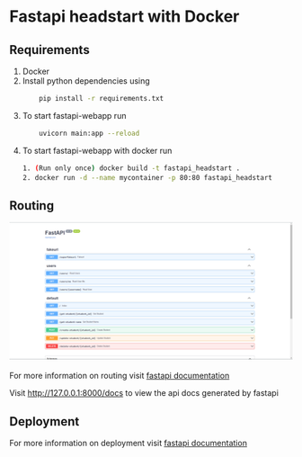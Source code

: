 # Fastapi headstart with Docker



## Requirements
1. Docker
2. Install python dependencies using 
    ```bash  
        pip install -r requirements.txt 
    ```
3. To start fastapi-webapp run
    ```bash  
        uvicorn main:app --reload 
    ```
4. To start fastapi-webapp with docker run
    ```bash  
    1. (Run only once) docker build -t fastapi_headstart .
    2. docker run -d --name mycontainer -p 80:80 fastapi_headstart
    ```


## Routing
<img src="assets/api_docs.png">
<br>
<br>
For more information on routing visit <a href="https://fastapi.tiangolo.com/tutorial/bigger-applications/">fastapi documentation</a>

Visit http://127.0.0.1:8000/docs to view the api docs generated by fastapi


## Deployment
For more information on deployment visit <a href="https://fastapi.tiangolo.com/deployment/docker/">fastapi documentation</a>

